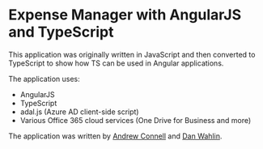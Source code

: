 Expense Manager with AngularJS and TypeScript
===============

This application was originally written in JavaScript and then converted to
TypeScript to show how TS can be used in Angular applications.

The application uses:

* AngularJS
* TypeScript
* adal.js (Azure AD client-side script)
* Various Office 365 cloud services (One Drive for Business and more)

The application was written by [Andrew Connell](http://twitter.com/andrewconnell) and [Dan Wahlin](http://twitter.com/danwahlin).
